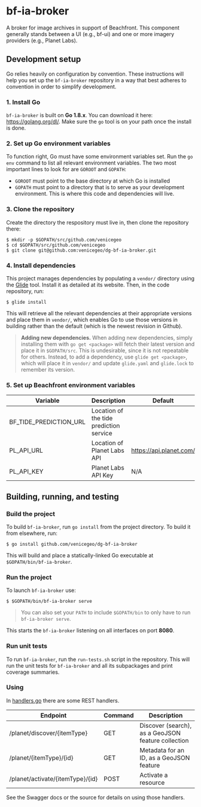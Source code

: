 # bf-ia-broker
A broker for image archives in support of Beachfront. This component generally stands between a UI (e.g., bf-ui) and one or more imagery providers (e.g., Planet Labs).

## Development setup

Go relies heavily on configuration by convention. These instructions will help
you set up the `bf-ia-broker` repository in a way that best adheres to convention
in order to simplify development.

### 1. Install Go

`bf-ia-broker` is built on **Go 1.8.x**. You can download it here:
https://golang.org/dl/. Make sure the `go` tool is on your path once the install
is done.

### 2. Set up Go environment variables

To function right, Go must have some environment variables set. Run the `go env`
command to list all relevant environment variables. The two most important lines
to look for are `GOROOT` and `GOPATH`:

- `GOROOT` must point to the base directory at which Go is installed
- `GOPATH` must point to a directory that is to serve as your development
  environment. This is where this code and dependencies will live.

### 3. Clone the repository

Create the directory the respository must live in, then clone the repository there:

    $ mkdir -p $GOPATH/src/github.com/venicegeo
    $ cd $GOPATH/src/github.com/venicegeo
    $ git clone git@github.com:venicegeo/dg-bf-ia-broker.git

### 4. Install dependencies

This project manages dependencies by populating a `vendor/` directory using the
[Glide](https://glide.sh) tool. Install it as detailed at its website. Then, in
the code repository, run:

    $ glide install

This will retrieve all the relevant dependencies at their appropriate versions
and place them in `vendor/`, which enables Go to use those versions in building
rather than the default (which is the newest revision in Github).

> **Adding new dependencies.** When adding new dependencies, simply installing
  them with `go get <package>` will fetch their latest version and place it in
  `$GOPATH/src`. This is undesirable, since it is not repeatable for others.
  Instead, to add a dependency, use `glide get <package>`, which will place it
  in `vendor/` and update `glide.yaml` and `glide.lock` to remember its version.

### 5. Set up Beachfront environment variables

|Variable|Description|Default|
|---------|-----------|------|
|BF_TIDE_PREDICTION_URL|Location of the tide prediction service
|PL_API_URL|Location of Planet Labs API|https://api.planet.com/ |
|PL_API_KEY|Planet Labs API Key|N/A|

## Building, running, and testing

### Build the project

To build `bf-ia-broker`, run `go install` from the project directory. To build
it from elsewhere, run:

    $ go install github.com/venicegeo/dg-bf-ia-broker

This will build and place a statically-linked Go executable at
`$GOPATH/bin/bf-ia-broker`.

### Run the project

To launch `bf-ia-broker` use:

    $ $GOPATH/bin/bf-ia-broker serve

> You can also set your `PATH` to include `$GOPATH/bin` to only have to run
  `bf-ia-broker serve`.

This starts the `bf-ia-broker` listening on all interfaces on port **8080**.

### Run unit tests

To run `bf-ia-broker`, run the `run-tests.sh` script in the repository. This
will run the unit tests for `bf-ia-broker` and all its subpackages and print
coverage summaries.

### Using
In [handlers.go](planet/handlers.go) there are some REST handlers.

|Endpoint|Command|Description|
|-------|--------|------------|
|/planet/discover/{itemType}|GET|Discover (search), as a GeoJSON feature collection|
|/planet/{itemType}/{id}|GET|Metadata for an ID, as a GeoJSON feature|
|/planet/activate/{itemType}/{id}|POST|Activate a resource|

See the Swagger docs or the source for details on using those handlers.

